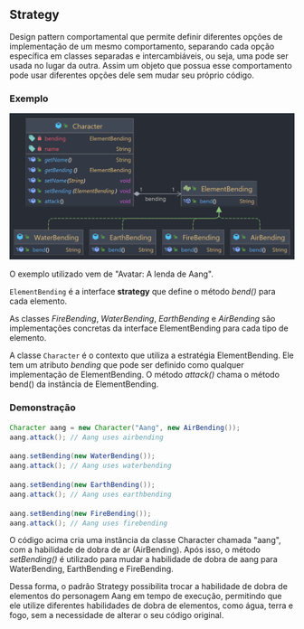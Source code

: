 ## Strategy

Design pattern comportamental que permite definir diferentes opções de implementação de um mesmo comportamento, separando cada opção específica em classes separadas e intercambiáveis, ou seja, uma pode ser usada no lugar da outra. Assim um objeto que possua esse comportamento pode usar diferentes opções dele sem mudar seu próprio código. 

### Exemplo

![strategy-diagram](../UML_Diagrams/strategy.png)

O exemplo utilizado vem de "Avatar: A lenda de Aang".

```ElementBending``` é a interface **strategy** que define o método _bend()_ para cada elemento. 

As classes _FireBending_, _WaterBending_, _EarthBending_ e _AirBending_ são implementações concretas da interface ElementBending para cada tipo de elemento.

A classe ```Character``` é o contexto que utiliza a estratégia ElementBending. Ele tem um atributo _bending_ que pode ser definido como qualquer implementação de ElementBending. O método _attack()_ chama o método bend() da instância de ElementBending.

### Demonstração

```java
Character aang = new Character("Aang", new AirBending());
aang.attack(); // Aang uses airbending

aang.setBending(new WaterBending());
aang.attack(); // Aang uses waterbending

aang.setBending(new EarthBending());
aang.attack(); // Aang uses earthbending

aang.setBending(new FireBending());
aang.attack(); // Aang uses firebending
```

O código acima cria uma instância da classe Character chamada "aang", com a habilidade de dobra de ar (AirBending).
Após isso, o método _setBending()_ é utilizado para mudar a habilidade de dobra de aang para WaterBending, EarthBending e FireBending.

Dessa forma, o padrão Strategy possibilita trocar a habilidade de dobra de elementos do personagem Aang em tempo de execução, permitindo que ele utilize diferentes habilidades de dobra de elementos, como água, terra e fogo, sem a necessidade de alterar o seu código original.